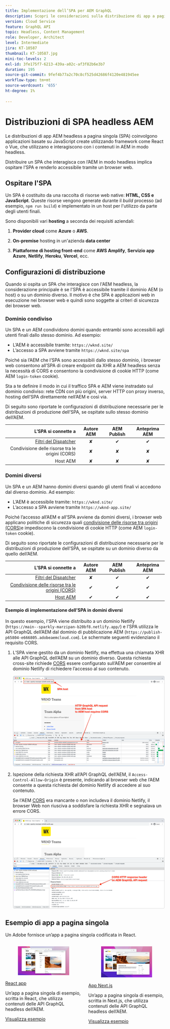 ```yaml
---
title: Implementazione dell’SPA per AEM GraphQL
description: Scopri le considerazioni sulla distribuzione di app a pagina singola (SPA) AEM headless.
version: Cloud Service
feature: GraphQL API
topic: Headless, Content Management
role: Developer, Architect
level: Intermediate
jira: KT-10587
thumbnail: KT-10587.jpg
mini-toc-levels: 2
exl-id: 3fe175f7-6213-439a-a02c-af3f82b6e3b7
duration: 195
source-git-commit: 9fef4b77a2c70c8cf525d42686f4120e481945ee
workflow-type: tm+mt
source-wordcount: '655'
ht-degree: 1%

---
```


# Distribuzioni di SPA headless AEM

Le distribuzioni di app AEM headless a pagina singola (SPA) coinvolgono applicazioni basate su JavaScript create utilizzando framework come React o Vue, che utilizzano e interagiscono con i contenuti in AEM in modo headless.

Distribuire un SPA che interagisca con l’AEM in modo headless implica ospitare l’SPA e renderlo accessibile tramite un browser web.

## Ospitare l&#39;SPA

Un SPA è costituito da una raccolta di risorse web native: **HTML, CSS e JavaScript**. Queste risorse vengono generate durante il _build_ processo (ad esempio, `npm run build`) e implementato in un host per l&#39;utilizzo da parte degli utenti finali.

Sono disponibili vari **hosting** a seconda dei requisiti aziendali:

1. **Provider cloud** come **Azure** o **AWS**.

2. **On-premise** hosting in un&#39;azienda **data center**

3. **Piattaforme di hosting front-end** come **AWS Amplify**, **Servizio app Azure**, **Netlify**, **Heroku**, **Vercel**, ecc.

## Configurazioni di distribuzione

Quando si ospita un SPA che interagisce con l&#39;AEM headless, la considerazione principale è se l&#39;SPA è accessibile tramite il dominio AEM (o host) o su un dominio diverso.  Il motivo è che SPA è applicazioni web in esecuzione nei browser web e quindi sono soggette ai criteri di sicurezza dei browser web.

### Dominio condiviso

Un SPA e un AEM condividono domini quando entrambi sono accessibili agli utenti finali dallo stesso dominio. Ad esempio:

+ L’AEM è accessibile tramite: `https://wknd.site/`
+ L’accesso a SPA avviene tramite `https://wknd.site/spa`

Poiché sia l’AEM che l’SPA sono accessibili dallo stesso dominio, i browser web consentono all’SPA di creare endpoint da XHR a AEM headless senza la necessità di CORS e consentono la condivisione di cookie HTTP (come AEM `login-token` cookie).

Sta a te definire il modo in cui il traffico SPA e AEM viene instradato sul dominio condiviso: rete CDN con più origini, server HTTP con proxy inverso, hosting dell’SPA direttamente nell’AEM e così via.

Di seguito sono riportate le configurazioni di distribuzione necessarie per le distribuzioni di produzione dell’SPA, se ospitate sullo stesso dominio dell’AEM.

| L’SPA si connette a | Autore AEM | AEM Publish | Anteprima AEM |
|---------------------------------------------------:|:----------:|:-----------:|:-----------:|
| [Filtri del Dispatcher](./configurations/dispatcher-filters.md) | ✘ | ✔ | ✔ |
| Condivisione delle risorse tra le origini (CORS) | ✘ | ✘ | ✘ |
| Host AEM | ✘ | ✘ | ✘ |

### Domini diversi

Un SPA e un AEM hanno domini diversi quando gli utenti finali vi accedono dal diverso dominio. Ad esempio:

+ L’AEM è accessibile tramite: `https://wknd.site/`
+ L’accesso a SPA avviene tramite `https://wknd-app.site/`

Poiché l’accesso all’AEM e all’SPA avviene da domini diversi, i browser web applicano politiche di sicurezza quali [condivisione delle risorse tra origini (CORS)](./configurations/cors.md)e impediscono la condivisione di cookie HTTP (come AEM `login-token` cookie).

Di seguito sono riportate le configurazioni di distribuzione necessarie per le distribuzioni di produzione dell’SPA, se ospitate su un dominio diverso da quello dell’AEM.

| L’SPA si connette a | Autore AEM | AEM Publish | Anteprima AEM |
|---------------------------------------------------:|:----------:|:-----------:|:-----------:|
| [Filtri del Dispatcher](./configurations/dispatcher-filters.md) | ✘ | ✔ | ✔ |
| [Condivisione delle risorse tra le origini (CORS)](./configurations/cors.md) | ✔ | ✔ | ✔ |
| [Host AEM](./configurations/aem-hosts.md) | ✔ | ✔ | ✔ |

#### Esempio di implementazione dell’SPA in domini diversi

In questo esempio, l&#39;SPA viene distribuito a un dominio Netlify (`https://main--sparkly-marzipan-b20bf8.netlify.app/`) e l’SPA utilizza le API GraphQL dell’AEM dal dominio di pubblicazione AEM (`https://publish-p65804-e666805.adobeaemcloud.com`). Le schermate seguenti evidenziano il requisito CORS.

1. L’SPA viene gestito da un dominio Netlify, ma effettua una chiamata XHR alle API GraphQL dell’AEM su un dominio diverso. Questa richiesta cross-site richiede [CORS](./configurations/cors.md) essere configurato sull’AEM per consentire al dominio Netlify di richiedere l’accesso al suo contenuto.

   ![Richiesta SPA trasmessa da SPA e da host AEM ](assets/spa/cors-requirement.png)

2. Ispezione della richiesta XHR all’API GraphQL dell’AEM, il `Access-Control-Allow-Origin` è presente, indicando al browser web che l’AEM consente a questa richiesta del dominio Netlify di accedere al suo contenuto.

   Se l&#39;AEM [CORS](./configurations/cors.md) era mancante o non includeva il dominio Netlify, il browser Web non riusciva a soddisfare la richiesta XHR e segnalava un errore CORS.

   ![Intestazione di risposta CORS AEM GraphQL API](assets/spa/cors-response-headers.png)

## Esempio di app a pagina singola

Un Adobe fornisce un’app a pagina singola codificata in React.

<div class="columns is-multiline">
<!-- React app -->
<div class="column is-half-tablet is-half-desktop is-one-third-widescreen" aria-label="React app" tabindex="0">
   <div class="card">
       <div class="card-image">
           <figure class="image is-16by9">
               <a href="../example-apps/react-app.md" title="React app" tabindex="-1">
                   <img class="is-bordered-r-small" src="../example-apps/assets/react-app/react-app-card.png" alt="React app">
               </a>
           </figure>
       </div>
       <div class="card-content is-padded-small">
           <div class="content">
               <p class="headline is-size-6 has-text-weight-bold"><a href="../example-apps/react-app.md" title="React app">React app</a></p>
               <p class="is-size-6">Un’app a pagina singola di esempio, scritta in React, che utilizza contenuti delle API GraphQL headless dell’AEM.</p>
               <a href="../example-apps/react-app.md" class="spectrum-Button spectrum-Button--outline spectrum-Button--primary spectrum-Button--sizeM">
                   <span class="spectrum-Button-label has-no-wrap has-text-weight-bold">Visualizza esempio</span>
               </a>
           </div>
       </div>
   </div>
</div>
<!-- Next.js app -->
<div class="column is-half-tablet is-half-desktop is-one-third-widescreen" aria-label="Next.js app" tabindex="0">
   <div class="card">
       <div class="card-image">
           <figure class="image is-16by9">
               <a href="../example-apps/next-js.md" title="App Next.js" tabindex="-1">
                   <img class="is-bordered-r-small" src="../example-apps/assets/next-js/next-js-card.png" alt="App Next.js">
               </a>
           </figure>
       </div>
       <div class="card-content is-padded-small">
           <div class="content">
               <p class="headline is-size-6 has-text-weight-bold"><a href="../example-apps/next-js.md" title="App Next.js">App Next.js</a></p>
               <p class="is-size-6">Un’app a pagina singola di esempio, scritta in Next.js, che utilizza contenuti delle API GraphQL headless dell’AEM.</p>
               <a href="../example-apps/next-js.md" class="spectrum-Button spectrum-Button--outline spectrum-Button--primary spectrum-Button--sizeM">
                   <span class="spectrum-Button-label has-no-wrap has-text-weight-bold">Visualizza esempio</span>
               </a>
           </div>
       </div>
   </div>
</div>
</div>
